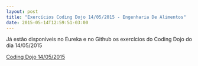 ```yaml
---
layout: post
title: "Exercícios Coding Dojo 14/05/2015 - Engenharia De Alimentos"
date: 2015-05-14T12:59:51-03:00
---
```


Já estão disponíveis no Eureka e no Github os exercícios do Coding Dojo do dia 14/05/2015


[Coding Dojo 14/05/2015](https://github.com/everaldo/algoritmos/tree/master/eng_alimentos/coding_dojo/14_maio_2015)
